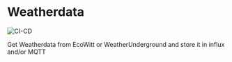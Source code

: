 
# Weatherdata
![CI-CD](https://github.com/clazie/WeatherData/actions/workflows/python-app.yml/badge.svg)

Get Weatherdata from EcoWitt or WeatherUnderground and store it in influx and/or MQTT
